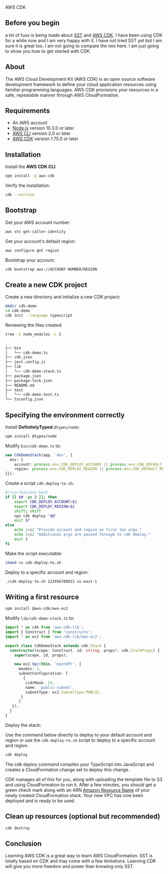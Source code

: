 AWS CDK

## Before you begin

a lot of fuss is being made about [SST](https://sst.dev) and [AWS CDK](https://aws.amazon.com/cdk/). I have been using CDK for a while now and I am very happy with it. I have not tried SST yet but I am sure it is great too. I am not going to compare the two here. I am just going to show you how to get started with CDK.

## About

The AWS Cloud Development Kit (AWS CDK) is an open source software development framework to define your cloud application resources using familiar programming languages. AWS CDK provisions your resources in a safe, repeatable manner through AWS CloudFormation.

## Requirements

- An AWS account
- [Node.js](https://nodejs.org/en/download/) version 10.3.0 or later
- [AWS CLI](https://docs.aws.amazon.com/cli/latest/userguide/cli-chap-install.html) version 2.0 or later
- [AWS CDK](https://docs.aws.amazon.com/cdk/latest/guide/getting_started.html) version 1.75.0 or later


## Installation

Install the **AWS CDK CLI**:

```sh
npm install -g aws-cdk
```

Verify the installation:

```sh
cdk --version
```

## Bootstrap

Get your AWS account number:

```sh
aws sts get-caller-identity
```

Get your account's default region:

```sh
aws configure get region
```

Bootstrap your account:

```sh
cdk bootstrap aws://ACCOUNT-NUMBER/REGION
```

## Create a new CDK project

Create a new directory and initialize a new CDK project:

```sh
mkdir cdk-demo
cd cdk-demo
cdk init --language typescript
```

Reviewing the files created:

```sh
tree -I node_modules -L 2

.
├── bin
│   └── cdk-demo.ts
├── cdk.json
├── jest.config.js
├── lib
│   └── cdk-demo-stack.ts
├── package.json
├── package-lock.json
├── README.md
├── test
│   └── cdk-demo.test.ts
└── tsconfig.json
```

## Specifying the environment correctly

Install **DefinitelyTyped** `@types/node`:

```sh
npm install @types/node
```

Modify `bin/cdk-demo.ts` to:

```ts
new CdkDemoStack(app, 'dev', { 
  env: { 
    account: process.env.CDK_DEPLOY_ACCOUNT || process.env.CDK_DEFAULT_ACCOUNT, 
    region: process.env.CDK_DEPLOY_REGION || process.env.CDK_DEFAULT_REGION 
}});
```

Create a script `cdk-deploy-to.sh`:

```bash
#!/usr/bin/env bash
if [[ $# -ge 2 ]]; then
    export CDK_DEPLOY_ACCOUNT=$1
    export CDK_DEPLOY_REGION=$2
    shift; shift
    npx cdk deploy "$@"
    exit $?
else
    echo 1>&2 "Provide account and region as first two args."
    echo 1>&2 "Additional args are passed through to cdk deploy."
    exit 1
fi
```

Make the script executable:

```sh
chmod +x cdk-deploy-to.sh
```

Deploy to a specific account and region:

```sh
./cdk-deploy-to.sh 123456789012 us-east-1
```

## Writing a first resource

```sh
npm install @aws-cdk/aws-ec2
```

Modify `lib/cdk-demo-stack.ts` to:

```ts
import * as cdk from 'aws-cdk-lib';
import { Construct } from 'constructs';
import * as ec2 from 'aws-cdk-lib/aws-ec2';

export class CdkDemoStack extends cdk.Stack {
  constructor(scope: Construct, id: string, props?: cdk.StackProps) {
    super(scope, id, props);

    new ec2.Vpc(this, 'mainVPC', {
      maxAzs: 2,
      subnetConfiguration: [
        {
         cidrMask: 24,
         name: 'public-subnet',
         subnetType: ec2.SubnetType.PUBLIC,
       }
      ]
   });
  }
}
```

Deploy the stack:

Use the command below directly to deploy to your default account and region or use the `cdk-deploy-to.sh` script to deploy to a specific account and region.

```sh
cdk deploy
```

The cdk deploy command compiles your TypeScript into JavaScript and creates a CloudFormation change set to deploy this change. 

CDK manages all of this for you, along with uploading the template file to S3 and using CloudFormation to run it. After a few minutes, you should get a green check mark along with an ARN [Amazon Resource Name](https://docs.aws.amazon.com/general/latest/gr/aws-arns-and-namespaces.html) of your newly created CloudFormation stack. Your new VPC has now been deployed and is ready to be used.

## Clean up resources (optional but recommended)

```sh
cdk destroy
```

## Conclusion

Learning AWS CDK is a great way to learn AWS CloudFormation. SST is totally based on CDK and may come with a few limitations. Learning CDK will give you more freedom and power than knowing only SST.